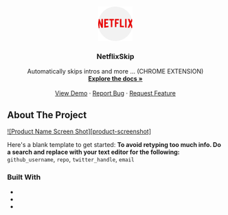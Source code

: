 <!-- PROJECT LOGO -->
<br />
<p align="center">
  <a href="https://github.com/BalouCode/NetflixSkip">
    <img src="NetflixSkip/logo.png" alt="Logo" width="80" height="80">
  </a>

  <h3 align="center">NetflixSkip</h3>

  <p align="center">
    Automatically skips intros and more ... (CHROME EXTENSION)
    <br />
    <a href="https://github.com/BalouCode/NetflixSkip"><strong>Explore the docs »</strong></a>
    <br />
    <br />
    <a href="https://github.com/BalouCode/NetflixSkip">View Demo</a>
    ·
    <a href="https://github.com/BalouCode/NetflixSkip/issues">Report Bug</a>
    ·
    <a href="https://github.com/BalouCode/NetflixSkip/issues">Request Feature</a>
  </p>
</p>

<!-- ABOUT THE PROJECT -->
## About The Project

[![Product Name Screen Shot][product-screenshot]](https://example.com)

Here's a blank template to get started:
**To avoid retyping too much info. Do a search and replace with your text editor for the following:**
`github_username`, `repo`, `twitter_handle`, `email`


### Built With

* []()
* []()
* []()
